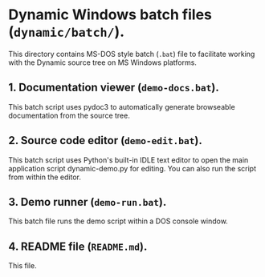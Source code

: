 # Dynamic Windows batch files (`dynamic/batch/`).

This directory contains MS-DOS style batch (`.bat`) file to facilitate
working with the Dynamic source tree on MS Windows platforms.

## 1. Documentation viewer (`demo-docs.bat`).

This batch script uses pydoc3 to automatically generate browseable 
documentation from the source tree.

## 2. Source code editor (`demo-edit.bat`).

This batch script uses Python's built-in IDLE text editor to open
the main application script dynamic-demo.py for editing.  You can
also run the script from within the editor.

## 3. Demo runner (`demo-run.bat`).

This batch file runs the demo script within a DOS console window.

## 4. README file (`README.md`).

This file.
